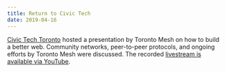 ```yaml
---
title: Return to Civic Tech
date: 2019-04-16
---
```

[Civic Tech Toronto](http://civictech.ca/) hosted a presentation by Toronto Mesh on how to build a better web. Community networks, peer-to-peer protocols, and ongoing efforts by Toronto Mesh were discussed. The recorded [livestream is available via YouTube](https://www.youtube.com/watch?v=Qg9-k7tguvI).
